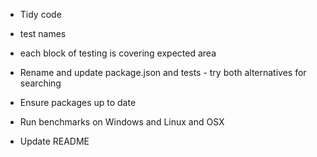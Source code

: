 * Tidy code

* test names

* each block of testing is covering expected area

* Rename and update package.json and tests - try both alternatives for searching

* Ensure packages up to date

* Run benchmarks on Windows and Linux and OSX

* Update README
